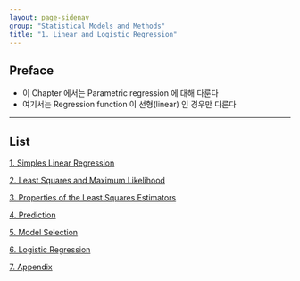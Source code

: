 ```yaml
---
layout: page-sidenav
group: "Statistical Models and Methods"
title: "1. Linear and Logistic Regression"
---
```


## Preface

- 이 Chapter 에서는 Parametric regression 에 대해 다룬다
- 여기서는 Regression function 이 선형(linear) 인 경우만 다룬다

---

## List

[1. Simples Linear Regression](https://sungbinlim.github.io/sl/docs/aos3/1-1)

[2. Least Squares and Maximum Likelihood](https://sungbinlim.github.io/sl/docs/aos3/1-2)

[3. Properties of the Least Squares Estimators](https://sungbinlim.github.io/sl/docs/aos3/1-3)

[4. Prediction](https://sungbinlim.github.io/sl/docs/aos3/1-4)

[5. Model Selection](https://sungbinlim.github.io/sl/docs/aos3/1-5)

[6. Logistic Regression](https://sungbinlim.github.io/sl/docs/aos3/1-6)

[7. Appendix](https://sungbinlim.github.io/sl/docs/aos3/1-7)